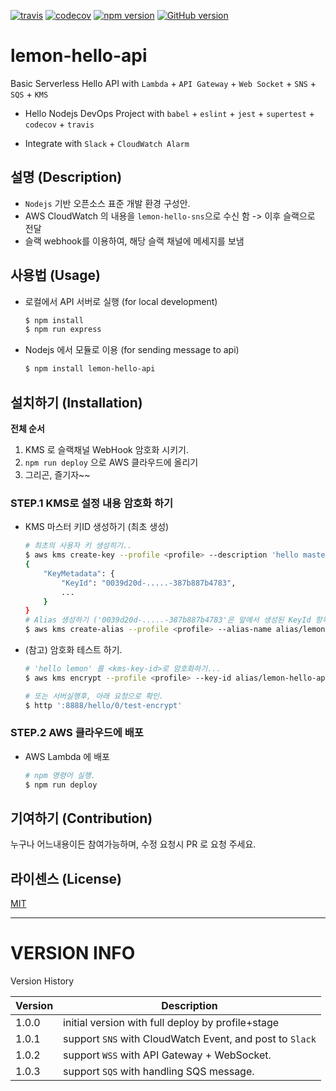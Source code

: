 [![travis](https://travis-ci.org/lemoncloud-io/lemon-hello-api.svg?branch=master)](https://travis-ci.org/lemoncloud-io/lemon-hello-api)
[![codecov](https://codecov.io/gh/lemoncloud-io/lemon-hello-api/branch/master/graph/badge.svg)](https://codecov.io/gh/lemoncloud-io/lemon-hello-api)
[![npm version](https://badge.fury.io/js/lemon-hello-api.svg)](https://badge.fury.io/js/lemon-hello-api)
[![GitHub version](https://badge.fury.io/gh/lemoncloud-io%2Flemon-hello-api.svg)](https://badge.fury.io/gh/lemoncloud-io%2Flemon-hello-api)

# lemon-hello-api

Basic Serverless Hello API with `Lambda` + `API Gateway` + `Web Socket` + `SNS` + `SQS` + `KMS`

- Hello Nodejs DevOps Project with `babel` + `eslint` + `jest` + `supertest` + `codecov` + `travis`

- Integrate with `Slack` + `CloudWatch Alarm`


## 설명 (Description)

- `Nodejs` 기반 오픈소스 표준 개발 환경 구성안.
- AWS CloudWatch 의 내용을 `lemon-hello-sns`으로 수신 함 -> 이후 슬랙으로 전달
- 슬랙 webhook를 이용하여, 해당 슬랙 채널에 메세지를 보냄


## 사용법 (Usage)

- 로컬에서 API 서버로 실행 (for local development)

    ```bash
    $ npm install
    $ npm run express
    ```

- Nodejs 에서 모듈로 이용 (for sending message to api)

    ```bash
    $ npm install lemon-hello-api
    ```


## 설치하기 (Installation)

**전체 순서**

1. KMS 로 슬랙채널 WebHook 암호화 시키기.
1. `npm run deploy` 으로 AWS 클라우드에 올리기
1. 그리곤, 즐기자~~

### STEP.1 KMS로 설정 내용 암호화 하기

- KMS 마스터 키ID 생성하기 (최초 생성)

    ```bash
    # 최초의 사용자 키 생성히기..
    $ aws kms create-key --profile <profile> --description 'hello master key'
    {
        "KeyMetadata": {
            "KeyId": "0039d20d-.....-387b887b4783",
            ...
        }
    }
    # Alias 생성하기 ('0039d20d-.....-387b887b4783'은 앞에서 생성된 KeyId 항목으로 변경)
    $ aws kms create-alias --profile <profile> --alias-name alias/lemon-hello-api --target-key-id 0039d20d-.....-387b887b4783
    ```

- (참고) 암호화 테스트 하기.

    ```sh
    # 'hello lemon' 를 <kms-key-id>로 암호화하기...
    $ aws kms encrypt --profile <profile> --key-id alias/lemon-hello-api --plaintext "hello lemon" --query CiphertextBlob --output text

    # 또는 서버실행후, 아래 요청으로 확인.
    $ http ':8888/hello/0/test-encrypt'
    ```

### STEP.2 AWS 클라우드에 배포

- AWS Lambda 에 배포

    ```bash
    # npm 명령어 실행.
    $ npm run deploy
    ```


## 기여하기 (Contribution)

누구나 어느내용이든 참여가능하며, 수정 요청시 PR 로 요청 주세요.


## 라이센스 (License)

[MIT](http://opensource.org/licenses/MIT)


----------------
# VERSION INFO #

Version History

| Version   | Description
|--         |--
| 1.0.0     | initial version with full deploy by profile+stage
| 1.0.1     | support `SNS` with CloudWatch Event, and post to `Slack`
| 1.0.2     | support `WSS` with API Gateway + WebSocket.
| 1.0.3     | support `SQS` with handling SQS message.

